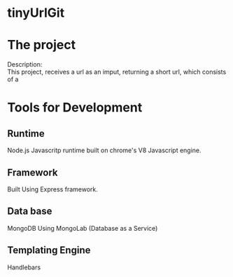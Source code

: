 # tinyUrlGit
# The project
 Description:
 <br>
 This project, receives a url as an imput, returning a short url, which consists of a 
# Tools for Development
## Runtime
 Node.js
 Javascritp runtime built on chrome's V8 Javascript engine.
## Framework
 Built Using Express framework. 
## Data base
 MongoDB
 Using MongoLab (Database as a Service)
## Templating Engine
 Handlebars
